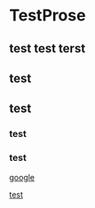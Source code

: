 # TestProse
## test test terst

## test

## test

### test

### test

[google](www.google.com "google1")

[test](www.google.com)


